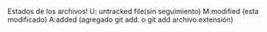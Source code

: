 Estados de los archivos! 
U: untracked file(sin seguimiento)
M:modified (esta modificado)
A:added (agregado git add. o git add archivo.extensión)